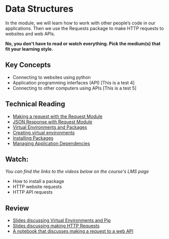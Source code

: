 # Data Structures
In the module, we will learn how to work with other people’s code in our
applications. Then we use the Requests package to make HTTP requests to
websites and web APIs. 

**No, you don't have to read or watch everything. Pick the medium(s) that fit
your learning style.**

## Key Concepts

- Connecting to websites using python
- Application programming interfaces (API) [This is a test 4]
- Connecting to other computers using APIs [This is a test 5]

## Technical Reading

- [Making a request with the Request Module](https://docs.python-requests.org/en/master/user/quickstart/#make-a-request)
- [JSON Response with Request Module](https://docs.python-requests.org/en/master/user/quickstart/#json-response-content)
- [Virtual Environments and Packages](https://docs.python.org/3/tutorial/venv.html#)
- [Creating virtual environments](https://docs.python.org/3/library/venv.html#creating-virtual-environments)
- [Installing Packages](https://packaging.python.org/tutorials/installing-packages/#)
- [Managing Application Dependencies](https://packaging.python.org/tutorials/managing-dependencies/#)
  
## Watch:

*You can find the links to the videos below on the course's LMS page*

- How to install a package
- HTTP website requests
- HTTP API requests


## Review

- [Slides discussing Virtual Environments and Pip](https://docs.google.com/presentation/d/1RAD-7Bgt6Qpobktdxffj_JvECxQdqmOEbYtQw91VO8w/edit?usp=sharing)
- [Slides discussing making HTTP Requests](https://docs.google.com/presentation/d/1rT7tcZdQtJdKct0wdTQcBU66RsKIA1xVaH6mEWPDmcU/edit?usp=sharing)
- [A notebook that discusses making a request to a web API]()
  
